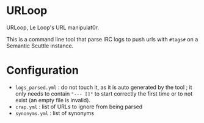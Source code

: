 URLoop
======

URLoop, Le Loop's URL manipulat0r.

This is a command line tool that parse IRC logs to push urls with `#tags#` on a
Semantic Scuttle instance.

Configuration
=============

- `logs_parsed.yml` : do not touch it, as it is auto generated by the tool ; it only needs
  to contain `"--- []"` to start correctly the first time or to not exist (an empty file is invalid).
- `crap.yml` : list of URLs to ignore from being parsed
- `synonyms.yml` : list of synonyms

